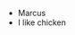 - Marcus
- I like chicken

<!---
Ponther/Ponther is a ✨ special ✨ repository because its `README.md` (this file) appears on your GitHub profile.
You can click the Preview link to take a look at your changes.
--->
